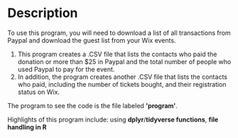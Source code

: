 # Description

To use this program, you will need to download a list of all transactions from Paypal and download the guest list from your Wix events.

1. This program creates a .CSV file that lists the contacts who paid the donation or more than $25 in Paypal and the total number of people who used Paypal to pay for the event.
2. In addition, the program creates another .CSV file that lists the contacts who paid, including the number of tickets bought, and their registration status on Wix.

The program to see the code is the file labeled **'program'**.

Highlights of this program include: using **dplyr**/**tidyverse functions**, **file handling in R**
